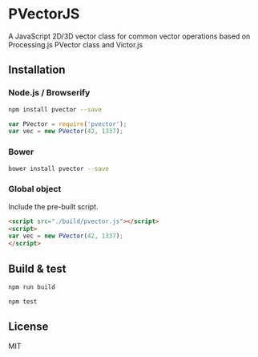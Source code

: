 PVectorJS
=========
A JavaScript 2D/3D vector class for common vector operations based on Processing.js PVector class and Victor.js 


## Installation

### Node.js / Browserify

```bash
npm install pvector --save
```

```javascript
var PVector = require('pvector');
var vec = new PVector(42, 1337);
```

### Bower

```bash
bower install pvector --save
```

### Global object

Include the pre-built script.

```html
<script src="./build/pvector.js"></script>
<script>
var vec = new PVector(42, 1337);
</script>
```

## Build & test

```bash
npm run build
```

```bash
npm test
```

## License

MIT
